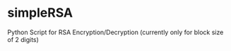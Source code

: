 # simpleRSA
Python Script for RSA Encryption/Decryption (currently only for block size of 2 digits)
